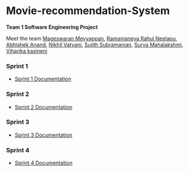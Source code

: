 # Movie-recommendation-System
__Team 1 Software Engineering Project__

Meet the team [Mageswaran Meyyappan](https://github.com/Magii18), [Ramanjaneya Rahul Neelapu](https://github.com/nr-rahul), [Abhishek Anand](https://github.com/abhisheknnd29), [Nikhil Vatyani](https://github.com/nvatyani), [Sujith Subramanian](https://github.com/Sujith1414), [Surya Mahalakshmi](https://github.com/SuryaMahalakshmi809), [Viharika kasineni](https://github.com/viharika09)

### Sprint 1
* [Sprint 1 Documentation](https://docs.google.com/document/d/1AAA_Ln-JZEpHegUfR37J3_Ik0IdEulFigDbaTf64xhY/edit?usp=sharing)
### Sprint 2
* [Sprint 2 Documentation](https://docs.google.com/document/d/1TZ5BaFxXR3zFaJ8FCSOh1i-TcsDDx8FBHIKC6EjORJ8/edit?usp=sharing)
### Sprint 3
* [Sprint 3 Documentation]()
### Sprint 4
* [Sprint 4 Documentation]()
